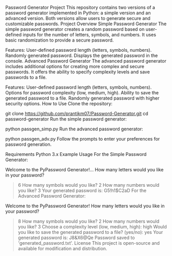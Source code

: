 Password Generator Project
This repository contains two versions of a password generator implemented in Python: a simple version and an advanced version. Both versions allow users to generate secure and customizable passwords.
Project Overview
Simple Password Generator
The simple password generator creates a random password based on user-defined inputs for the number of letters, symbols, and numbers. It uses basic randomization to provide a secure password.

Features:
User-defined password length (letters, symbols, numbers).
Randomly generated password.
Displays the generated password in the console.
Advanced Password Generator
The advanced password generator includes additional options for creating more complex and secure passwords. It offers the ability to specify complexity levels and save passwords to a file.

Features:
User-defined password length (letters, symbols, numbers).
Options for password complexity (low, medium, high).
Ability to save the generated password to a file.
Randomly generated password with higher security options.
How to Use
Clone the repository:

git clone https://github.com/prantikm07/Password-Generator.git
cd password-generator
Run the simple password generator:

python passgen_simp.py
Run the advanced password generator:

python passgen_adv.py
Follow the prompts to enter your preferences for password generation.

Requirements
Python 3.x
Example Usage
For the Simple Password Generator:

Welcome to the PyPassword Generator!... 
How many letters would you like in your password? 
> 6 
How many symbols would you like? 
> 2 
How many numbers would you like? 
> 3 
Your generated password is: G5!h1$C2aD
For the Advanced Password Generator:

Welcome to the PyPassword Generator!
How many letters would you like in your password?
> 8
How many symbols would you like?
> 2
How many numbers would you like?
> 3
Choose a complexity level (low, medium, high):
> high
Would you like to save the generated password to a file? (yes/no):
> yes
Your generated password is: J8&X6@Qe
Password saved to 'generated_password.txt'.
License
This project is open-source and available for modification and distribution.
